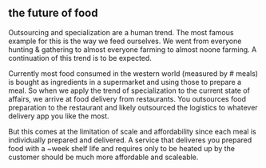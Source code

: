 ## the future of food

Outsourcing and specialization are a human trend. The most famous example for this is the way we feed ourselves. We went from everyone hunting & gathering to almost everyone farming to almost noone farming. A continuation of this trend is to be expected.

Currently most food consumed in the western world (measured by # meals) is bought as ingredients in a supermarket and using those to prepare a meal. So when we apply the trend of specialization to the current state of affairs, we arrive at food delivery from restaurants. You outsources food preparation to the restaurant and likely outsourced the logistics to whatever delivery app you like the most.

But this comes at the limitation of scale and affordability since each meal is individually prepared and delivered. A service that deliveres you prepared food with a ~week shelf life and requires only to be heated up by the customer should be much more affordable and scaleable.
